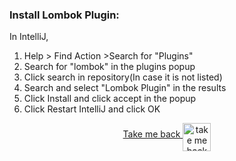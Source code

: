 ### Install Lombok Plugin:
In IntelliJ,
1. Help > Find Action >Search for "Plugins"
2. Search for "lombok" in the plugins popup
3. Click search in repository(In case it is not listed)
4. Search and select "Lombok Plugin" in the results
5. Click Install and click accept in the popup
6. Click Restart IntelliJ and click OK

<p align="center">
    <a align="middle" href="https://github.com/ParthibanRajasekaran/restassured-gherkin-testng-allure/blob/main/README.md">Take me back
      <img align="middle" alt="take me back to read me" width="45px" src="https://cdn.arrowpng.com/images/red-go-back-arrow.png" />
    </a>
</p>